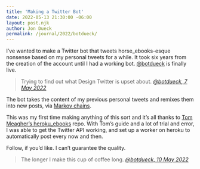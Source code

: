 ```yaml
---
title: 'Making a Twitter Bot'
date: 2022-05-13 21:30:00 -06:00
layout: post.njk
author: Jon Dueck
permalink: /journal/2022/botdueck/
---
```


I’ve wanted to make a Twitter bot that tweets horse_ebooks-esque nonsense based on my personal tweets for a while. It took six years from the creation of the account until I had a working bot. [@botdueck](https://twitter.com/botdueck) is finally live.

> Trying to find out what Design Twitter is upset about.
> <cite>[@botdueck, 7 May 2022](https://twitter.com/botdueck/status/1523150774314110976)</cite>

The bot takes the content of my previous personal tweets and remixes them into new posts, via [Markov chains](https://en.wikipedia.org/wiki/Markov_chain#Markov_text_generators).

This was my first time making anything of this sort and it’s all thanks to [Tom Meagher’s heroku_ebooks](https://github.com/tommeagher/heroku_ebooks) repo. With Tom’s guide and a lot of trial and error, I was able to get the Twitter API working, and set up a worker on heroku to automatically post every now and then.

Follow, if you’d like. I can’t guarantee the quality.

> The longer I make this cup of coffee long.
> <cite>[@botdueck, 10 May 2022](https://twitter.com/botdueck/status/1524071966365433859)</cite>
